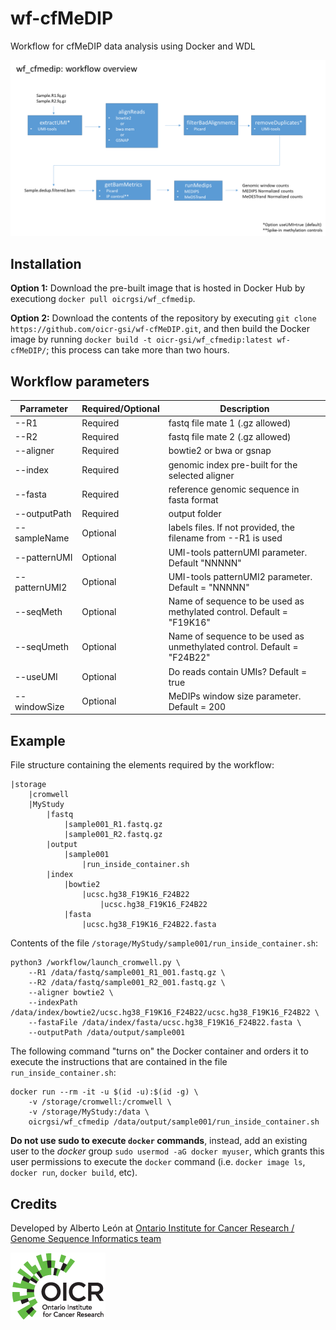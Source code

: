 # wf-cfMeDIP
Workflow for cfMeDIP data analysis using Docker and WDL

![wf_cfmedip_overview](img/plot_wf_cfmedip_overview.png)

## Installation
**Option 1:**
Download the pre-built image that is hosted in Docker Hub by executiong `docker pull oicrgsi/wf_cfmedip`.

**Option 2:**
Download the contents of the repository by executing `git clone https://github.com/oicr-gsi/wf-cfMeDIP.git`, and then build the Docker image by running `docker build -t oicr-gsi/wf_cfmedip:latest wf-cfMeDIP/`; this process can take more than two hours.

## Workflow parameters
| Parrameter  | Required/Optional | Description |
| --- | --- | --- |
| --R1  | Required | fastq file mate 1 (.gz allowed) |
| --R2  | Required | fastq file mate 2 (.gz allowed) |
| --aligner | Required | bowtie2 or bwa or gsnap |
| --index | Required | genomic index pre-built for the selected aligner |
| --fasta | Required | reference genomic sequence in fasta format |
| --outputPath | Required | output folder |
| --sampleName | Optional | labels files. If not provided, the filename from --R1 is used |
| --patternUMI | Optional | UMI-tools patternUMI parameter. Default "NNNNN" |
| --patternUMI2 | Optional | UMI-tools patternUMI2 parameter. Default = "NNNNN" |
| --seqMeth | Optional | Name of sequence to be used as methylated control. Default = "F19K16" |
| --seqUmeth | Optional | Name of sequence to be used as unmethylated control. Default = "F24B22" |
| --useUMI | Optional | Do reads contain UMIs? Default = true |
| --windowSize | Optional | MeDIPs window size parameter. Default = 200 |

## Example
File structure containing the elements required by the workflow:
```
|storage
	|cromwell
	|MyStudy
		|fastq
			|sample001_R1.fastq.gz
			|sample001_R2.fastq.gz
		|output
			|sample001
				|run_inside_container.sh
		|index
			|bowtie2
				|ucsc.hg38_F19K16_F24B22
					|ucsc.hg38_F19K16_F24B22
			|fasta
				|ucsc.hg38_F19K16_F24B22.fasta
```

Contents of the file `/storage/MyStudy/sample001/run_inside_container.sh`:
```
python3 /workflow/launch_cromwell.py \
	--R1 /data/fastq/sample001_R1_001.fastq.gz \
	--R2 /data/fastq/sample001_R2_001.fastq.gz \
	--aligner bowtie2 \
	--indexPath /data/index/bowtie2/ucsc.hg38_F19K16_F24B22/ucsc.hg38_F19K16_F24B22 \
	--fastaFile /data/index/fasta/ucsc.hg38_F19K16_F24B22.fasta \
	--outputPath /data/output/sample001
```

The following command "turns on" the Docker container and orders it to execute the instructions that are contained in the file `run_inside_container.sh`:
```
docker run --rm -it -u $(id -u):$(id -g) \
	-v /storage/cromwell:/cromwell \
	-v /storage/MyStudy:/data \
	oicrgsi/wf_cfmedip /data/output/sample001/run_inside_container.sh
```

**Do not use sudo to execute `docker` commands**, instead, add an existing user to the _docker_ group `sudo usermod -aG docker myuser`, which grants this user permissions to execute the `docker` command (i.e. `docker image ls`, `docker run`, `docker build`, etc).

## Credits

Developed by Alberto León at [Ontario Institute for Cancer Research / Genome Sequence Informatics team](https://oicr.on.ca/)

[![OICR logo](img/OICR_logo.png)](https://oicr.on.ca)





